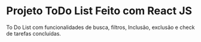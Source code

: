 # Projeto ToDo List Feito com React JS

To Do List com funcionalidades de busca, filtros, Inclusão, exclusão e check de tarefas concluídas.



